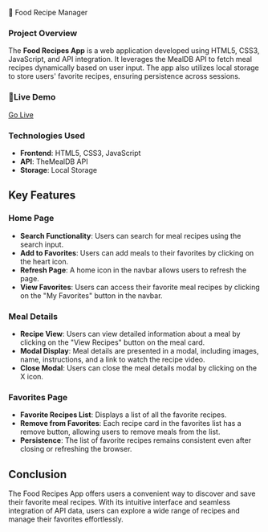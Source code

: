 🍲 Food Recipe Manager

### Project Overview

The **Food Recipes App** is a web application developed using HTML5, CSS3, JavaScript, and API integration. It leverages the MealDB API to fetch meal recipes dynamically based on user input. The app also utilizes local storage to store users' favorite recipes, ensuring persistence across sessions.

### 🔗Live Demo
[Go Live](https://raghabendra-dash.github.io/Food-Recipe-Manager/)

### Technologies Used
- **Frontend**: HTML5, CSS3, JavaScript
- **API**: TheMealDB API
- **Storage**: Local Storage

## Key Features

### Home Page
- **Search Functionality**: Users can search for meal recipes using the search input.
- **Add to Favorites**: Users can add meals to their favorites by clicking on the heart icon.
- **Refresh Page**: A home icon in the navbar allows users to refresh the page.
- **View Favorites**: Users can access their favorite meal recipes by clicking on the "My Favorites" button in the navbar.

### Meal Details
- **Recipe View**: Users can view detailed information about a meal by clicking on the "View Recipes" button on the meal card.
- **Modal Display**: Meal details are presented in a modal, including images, name, instructions, and a link to watch the recipe video.
- **Close Modal**: Users can close the meal details modal by clicking on the X icon.

### Favorites Page
- **Favorite Recipes List**: Displays a list of all the favorite recipes.
- **Remove from Favorites**: Each recipe card in the favorites list has a remove button, allowing users to remove meals from the list.
- **Persistence**: The list of favorite recipes remains consistent even after closing or refreshing the browser.

## Conclusion

The Food Recipes App offers users a convenient way to discover and save their favorite meal recipes. With its intuitive interface and seamless integration of API data, users can explore a wide range of recipes and manage their favorites effortlessly.
